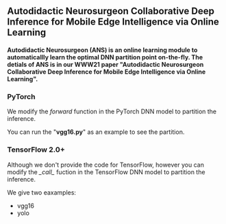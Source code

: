 ## Autodidactic Neurosurgeon Collaborative Deep Inference for Mobile Edge Intelligence via Online Learning
#### Autodidactic Neurosurgeon (ANS) is an online learning module to automaticallly learn the optimal DNN partition point on-the-fly. The detials of ANS is in our WWW21 paper "Autodidactic Neurosurgeon Collaborative Deep Inference for Mobile Edge Intelligence via Online Learning".

### PyTorch
We modify the *forward* function in the PyTorch DNN model to partition the inference.

You can run the "**vgg16.py**" as an example to see the partition.

### TensorFlow 2.0+
Although we don't provide the code for TensorFlow, however you can modify the *\__call\__* fuction in the TensorFlow DNN model to partition the inference.

We give two eaxamples:
- vgg16
- yolo
